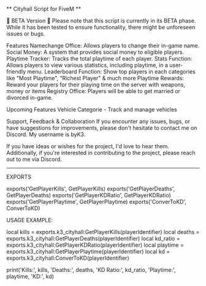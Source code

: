 ** Cityhall Script for FiveM **


🚧 BETA Version 🚧
Please note that this script is currently in its BETA phase. While it has been tested to ensure functionality, there might be unforeseen issues or bugs.

Features
Namechange Office: Allows players to change their in-game name.
Social Money: A system that provides social money to eligible players.
Playtime Tracker: Tracks the total playtime of each player.
Stats Function: Allows players to view various statistics, including playtime, in a user-friendly menu.
Leaderboard Function: Show top players in each categories like "Most Playtime", "Richest Player" & much more
Playtime Rewards: Reward your players for their playing time on the server with weapons, money or items
Registry Office: Players will be able to get married or divorced in-game.



Upcoming Features
Vehicle Categorie - Track and manage vehicles


Support, Feedback & Collaboration
If you encounter any issues, bugs, or have suggestions for improvements, please don't hesitate to contact me on Discord. My username is byK3.

If you have ideas or wishes for the project, I'd love to hear them. Additionally, if you're interested in contributing to the project, please reach out to me via Discord.


------------------

EXPORTS

exports('GetPlayerKills', GetPlayerKills)
exports('GetPlayerDeaths', GetPlayerDeaths)
exports('GetPlayerKDRatio', GetPlayerKDRatio)
exports('GetPlayerPlaytime', GetPlayerPlaytime)
exports('ConverToKD', ConverToKD)


USAGE EXAMPLE:

local kills = exports.k3_cityhall:GetPlayerKills(playerIdentifier)
local deaths = exports.k3_cityhall:GetPlayerDeaths(playerIdentifier)
local kd_ratio = exports.k3_cityhall:GetPlayerKDRatio(playerIdentifier)
local playtime = exports.k3_cityhall:GetPlayerPlaytime(playerIdentifier)
local kd = exports.k3_cityhall:ConverToKD(playerIdentifier)

print('Kills:', kills, 'Deaths:', deaths, 'KD Ratio:', kd_ratio, 'Playtime:', playtime, 'KD:', kd)



